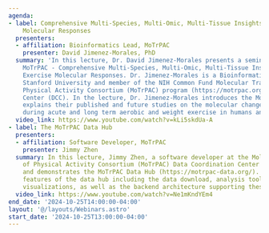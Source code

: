 ```yaml
---
agenda:
- label: Comprehensive Multi-Species, Multi-Omic, Multi-Tissue Insights into Exercise
    Molecular Responses
  presenters:
  - affiliation: Bioinformatics Lead, MoTrPAC
    presenter: David Jimenez-Morales, PhD
  summary: 'In this lecture, Dr. David Jimenez-Morales presents a seminar titled:
    MoTrPAC - Comprehensive Multi-Species, Multi-Omic, Multi-Tissue Insights into
    Exercise Molecular Responses. Dr. Jimenez-Morales is a Bioinformatics Lead at
    Stanford University and member of the NIH Common Fund Molecular Transducers of
    Physical Activity Consortium (MoTrPAC) program (https://motrpac.org/) Data Coordination
    Center (DCC). In the lecture, Dr. Jimenez-Morales introduces the MoTrPAC DCC and
    explains their published and future studies on the molecular changes that occur
    during acute and long term aerobic and weight exercise in humans and rats.'
  video_link: https://www.youtube.com/watch?v=kLi5skdUa-A
- label: The MoTrPAC Data Hub
  presenters:
  - affiliation: Software Developer, MoTrPAC
    presenter: Jimmy Zhen
  summary: In this lecture, Jimmy Zhen, a software developer at the Molecular Transducers
    of Physical Activity Consortium (MoTrPAC) Data Coordination Center (DCC) explains
    and demonstrates the MoTrPAC Data Hub (https://motrpac-data.org/). He covers various
    features of the data hub including the data download, analysis tools, and interactive
    visualizations, as well as the backend architecture supporting these features.
  video_link: https://www.youtube.com/watch?v=Ne1mKndYEm4
end_date: '2024-10-25T14:00:00-04:00'
layout: '@/layouts/Webinars.astro'
start_date: '2024-10-25T13:00:00-04:00'
---
```

